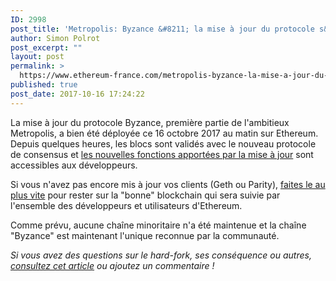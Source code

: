 ```yaml
---
ID: 2998
post_title: 'Metropolis: Byzance &#8211; la mise à jour du protocole s&rsquo;est déroulée avec succès'
author: Simon Polrot
post_excerpt: ""
layout: post
permalink: >
  https://www.ethereum-france.com/metropolis-byzance-la-mise-a-jour-du-protocole-sest-deroulee-avec-succes/
published: true
post_date: 2017-10-16 17:24:22
---
```

La mise à jour du protocole Byzance, première partie de l'ambitieux Metropolis, a bien été déployée ce 16 octobre 2017 au matin sur Ethereum. Depuis quelques heures, les blocs sont validés avec le nouveau protocole de consensus et <a href="https://www.ethereum-france.com/une-fork-nommee-byzance-puis-constantinople-et-enfin-metropolis/">les nouvelles fonctions apportées par la mise à jour</a> sont accessibles aux développeurs.

Si vous n'avez pas encore mis à jour vos clients (Geth ou Parity), <a href="https://www.ethereum-france.com/byzance-arrive-lundi-mettez-a-jour-vos-clients-ethereum/">faites le au plus vite</a> pour rester sur la "bonne" blockchain qui sera suivie par l'ensemble des développeurs et utilisateurs d'Ethereum.

Comme prévu, aucune chaîne minoritaire n'a été maintenue et la chaîne "Byzance" est maintenant l'unique reconnue par la communauté.

<em>Si vous avez des questions sur le hard-fork, ses conséquence ou autres, <a href="https://www.ethereum-france.com/byzance-arrive-lundi-mettez-a-jour-vos-clients-ethereum/">consultez cet article</a> ou ajoutez un commentaire !</em>